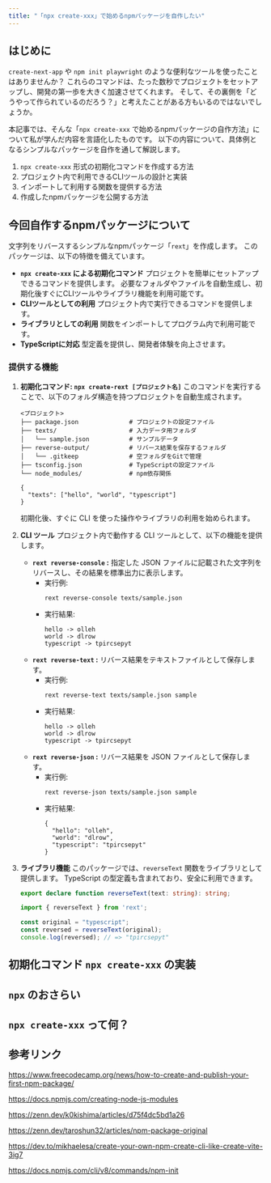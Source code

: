 ```yaml
---
title: "「npx create-xxx」で始めるnpmパッケージを自作したい"
---
```


## はじめに

`create-next-app` や `npm init playwright` のような便利なツールを使ったことはありませんか？
これらのコマンドは、たった数秒でプロジェクトをセットアップし、開発の第一歩を大きく加速させてくれます。
そして、その裏側を「どうやって作られているのだろう？」と考えたことがある方もいるのではないでしょうか。

本記事では、そんな「`npx create-xxx` で始めるnpmパッケージの自作方法」について私が学んだ内容を言語化したものです。
以下の内容について、具体例となるシンプルなパッケージを自作を通して解説します。

1. `npx create-xxx` 形式の初期化コマンドを作成する方法
2. プロジェクト内で利用できるCLIツールの設計と実装
3. インポートして利用する関数を提供する方法
4. 作成したnpmパッケージを公開する方法


## 今回自作するnpmパッケージについて

文字列をリバースするシンプルなnpmパッケージ「`rext`」を作成します。
このパッケージは、以下の特徴を備えています。
- **`npx create-xxx` による初期化コマンド**
  プロジェクトを簡単にセットアップできるコマンドを提供します。
  必要なフォルダやファイルを自動生成し、初期化後すぐにCLIツールやライブラリ機能を利用可能です。
- **CLIツールとしての利用**
  プロジェクト内で実行できるコマンドを提供します。
- **ライブラリとしての利用**
  関数をインポートしてプログラム内で利用可能です。
- **TypeScriptに対応**
  型定義を提供し、開発者体験を向上させます。


### 提供する機能
1. **初期化コマンド: `npx create-rext [プロジェクト名]`**
   このコマンドを実行することで、以下のフォルダ構造を持つプロジェクトを自動生成されます。
   ```text
   <プロジェクト>
   ├── package.json              # プロジェクトの設定ファイル
   ├── texts/                    # 入力データ用フォルダ
   │   └── sample.json           # サンプルデータ
   ├── reverse-output/           # リバース結果を保存するフォルダ
   │   └── .gitkeep              # 空フォルダをGitで管理
   ├── tsconfig.json             # TypeScriptの設定ファイル
   └── node_modules/             # npm依存関係
   ```
   ```json: sample.json
   {
     "texts": ["hello", "world", "typescript"]
   }
   ```
   初期化後、すぐに CLI を使った操作やライブラリの利用を始められます。

2. **CLI ツール**
   プロジェクト内で動作する CLI ツールとして、以下の機能を提供します。
   - **`rext reverse-console` :**
     指定した JSON ファイルに記載された文字列をリバースし、その結果を標準出力に表示します。
     - 実行例:
       ```shell
       rext reverse-console texts/sample.json
       ```
     - 実行結果:
       ```shell
       hello -> olleh
       world -> dlrow
       typescript -> tpircsepyt
       ```
   - **`rext reverse-text` :**
     リバース結果をテキストファイルとして保存します。
     - 実行例:
       ```shell
       rext reverse-text texts/sample.json sample
       ```
     - 実行結果:
       ```text: reverse-output/sample.text
       hello -> olleh
       world -> dlrow
       typescript -> tpircsepyt
       ```
   - **`rext reverse-json` :**
     リバース結果を JSON ファイルとして保存します。
     - 実行例:
       ```shell
       rext reverse-json texts/sample.json sample
       ```
     - 実行結果:
       ```json: reverse-output/sample.json
       {
         "hello": "olleh",
         "world": "dlrow",
         "typescript": "tpircsepyt"
       }
       ```

3. **ライブラリ機能**
   このパッケージでは、`reverseText` 関数をライブラリとして提供します。
   TypeScript の型定義も含まれており、安全に利用できます。

   ```ts
   export declare function reverseText(text: string): string;
   ```

   ```ts
   import { reverseText } from 'rext';

   const original = "typescript";
   const reversed = reverseText(original);
   console.log(reversed); // => "tpircsepyt"
   ```

## 初期化コマンド `npx create-xxx` の実装




## `npx` のおさらい

## `npx create-xxx` って何？

## 参考リンク

https://www.freecodecamp.org/news/how-to-create-and-publish-your-first-npm-package/

https://docs.npmjs.com/creating-node-js-modules

https://zenn.dev/k0kishima/articles/d75f4dc5bd1a26

https://zenn.dev/taroshun32/articles/npm-package-original

https://dev.to/mikhaelesa/create-your-own-npm-create-cli-like-create-vite-3ig7

https://docs.npmjs.com/cli/v8/commands/npm-init